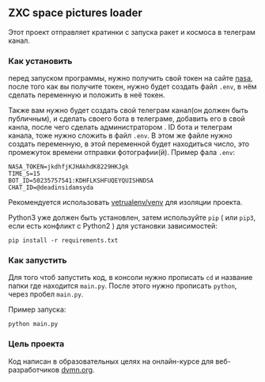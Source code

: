 ## **ZXC** space pictures loader 

Этот проект отправляет кратинки с запуска ракет и космоса в телеграм канал.

### Как установить 
перед запуском программы, нужно получить свой токен на сайте [nasa](https://api.nasa.gov), после того как вы получите токен, нужно будет создать файл `.env`, в нём сделать переменную и положить в неё токен. 

Также вам нужно будет создать свой телеграм канал(он должен быть публичным), и сделать своего бота в телеграме, добавить его в свой канла, после чего сделать администратором .
ID бота и телеграм канала, тоже нужно сложить в файл `.env`. В этом же файле нужно создать переменную, в этой переменной будет находиться число, это промежуток времени отправки фотографии(й).
Пример фала `.env`:
```
NASA_TOKEN=jkdhfjKJHAkhdK8229HKJgk
TIME_S=15
BOT_ID=50235757541:KDHFLKSHFUQEYQUISHNDSA
CHAT_ID=@deadinsidamsyda
```
Рекомендуется использовать [vetrualenv/venv](https://pypi.org/project/python-dotenv/0.9.1/) для изоляции проекта.

Python3 уже должен быть установлен,
затем используйте `pip` ( или `pip3`, если есть конфликт с Python2 ) для установки зависимостей:
```
pip install -r requirements.txt
```
### Как запустить 
Для того чтоб запустить код, в консоли нужно прописать `cd` и название папки где находится `main.py`. После этого нужно прописать `python`, через пробел `main.py`.

Пример запуска:
```
python main.py
```

### Цель проекта
Код написан в образовательных целях на онлайн-курсе для веб-разработчиков [dvmn.org](https://dvmn.org).
